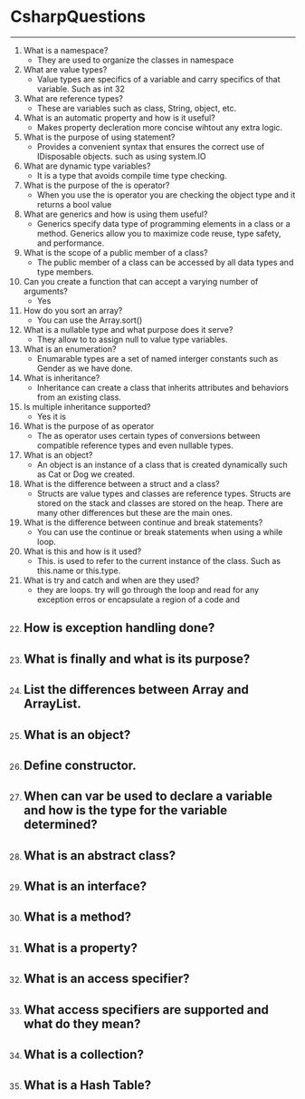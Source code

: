 # CsharpQuestions
___
1. What is a namespace?
    - They are used to organize the classes in namespace
2. What are value types?
    - Value types are specifics of a variable and carry specifics of that variable. Such as int 32
3. What are reference types?
    - These are variables such as class, String, object, etc. 
4. What is an automatic property and how is it useful?
    - Makes property decleration more concise wihtout any extra logic. 
5. What is the purpose of using statement?
    - Provides a convenient syntax that ensures the correct use of IDisposable objects. such as using system.IO
6. What are dynamic type variables?
    - It is a type that avoids compile time type checking. 
7. What is the purpose of the is operator?
    - When you use the is operator you are checking the object type and it returns a bool value
8. What are generics and how is using them useful?
    - Generics specify data type of programming elements in a class or a method. Generics allow you to maximize code reuse, type safety, and performance. 
9. What is the scope of a public member of a class?
    - The public member of a class can be accessed by all data types and type members. 
10. Can you create a function that can accept a varying number of arguments?
    - Yes
11. How do you sort an array?
    - You can use the Array.sort()
12. What is a nullable type and what purpose does it serve?
    - They allow to to assign null to value type variables. 
13. What is an enumeration?
    - Enumarable types are a set of named interger constants such as Gender as we have done. 
14. What is inheritance?
    - Inheritance can create a class that inherits attributes and behaviors from an existing class.
15. Is multiple inheritance supported?
    - Yes it is
16. What is the purpose of as operator
    - The as operator uses certain types of conversions between compatible reference types and even nullable types.  
17. What is an object?
    - An object is an instance of a class that is created dynamically such as Cat or Dog we created. 
18. What is the difference between a struct and a class?
    - Structs are value types and classes are reference types. Structs are stored on the stack and classes are stored on the heap. There are many other differences but these are the main ones. 
19. What is the difference between continue and break statements?
    - You can use the continue or break statements when using a while loop. 
20. What is this and how is it used?
    - This. is used to refer to the current instance of the class. Such as this.name or this.type.
21. What is try and catch and when are they used?
    - they are loops. try will go through the loop and read for any exception erros or encapsulate a region of a code and
22. How is exception handling done?
    -
23. What is finally and what is its purpose?
    -
24. List the differences between Array and ArrayList.
    -
25. What is an object?
    -
26. Define constructor.
    -
27. When can var be used to declare a variable and how is the type for the variable determined?
    -
28. What is an abstract class?
    -
29. What is an interface?
    -
30. What is a method?
    -
31. What is a property?
    -
32. What is an access specifier?
    -
33. What access specifiers are supported and what do they mean?
    -
34. What is a collection?
    -
35. What is a Hash Table?
    -
